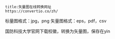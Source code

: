 ```ad-note
title:矢量图在线转换网址
https://convertio.co/zh/
```
标量图格式：jpg，png
矢量图格式：eps，pdf，csv

国防科技大学官网下载校徽，转换为矢量图，保存在yin